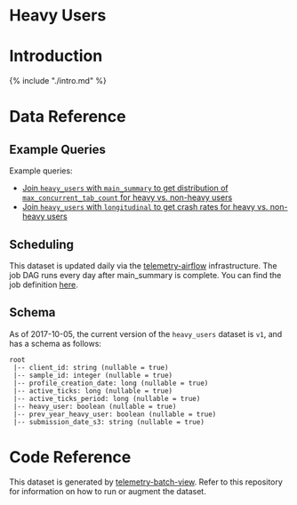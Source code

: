 # Heavy Users

<!-- toc -->

# Introduction

{% include "./intro.md" %}

# Data Reference

## Example Queries

Example queries:

- [Join `heavy_users` with `main_summary` to get distribution of `max_concurrent_tab_count` for heavy vs. non-heavy users](https://sql.telemetry.mozilla.org/queries/47041/source#127382)
- [Join `heavy_users` with `longitudinal` to get crash rates for heavy vs. non-heavy users](https://sql.telemetry.mozilla.org/queries/47044/source#127385)

## Scheduling

This dataset is updated daily via the [telemetry-airflow](https://github.com/mozilla/telemetry-airflow) infrastructure.
The job DAG runs every day after main_summary is complete.
You can find the job definition
[here](https://github.com/mozilla/telemetry-airflow/blob/master/dags/main_summary.py#L187-L195).

## Schema

As of 2017-10-05, the current version of the `heavy_users` dataset is `v1`, and has a schema as follows:

```
root
 |-- client_id: string (nullable = true)
 |-- sample_id: integer (nullable = true)
 |-- profile_creation_date: long (nullable = true)
 |-- active_ticks: long (nullable = true)
 |-- active_ticks_period: long (nullable = true)
 |-- heavy_user: boolean (nullable = true)
 |-- prev_year_heavy_user: boolean (nullable = true)
 |-- submission_date_s3: string (nullable = true)
```

# Code Reference

This dataset is generated by
[telemetry-batch-view](https://github.com/mozilla/telemetry-batch-view/blob/master/src/main/scala/com/mozilla/telemetry/views/HeavyUsersView.scala).
Refer to this repository for information on how to run or augment the dataset.
